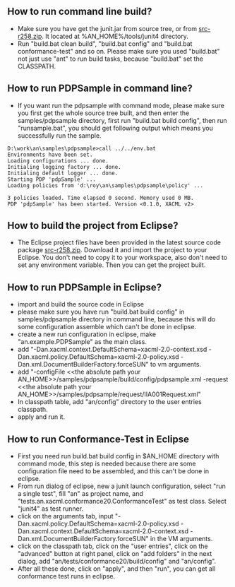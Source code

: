 ## How to run command line build? ##

  * Make sure you have get the junit.jar from source tree, or from [src-r258.zip](http://enterprise-java-xacml.googlecode.com/files/src-r258.zip). It located at %AN\_HOME%/tools/junit4 directory.
  * Run "build.bat clean build", "build.bat config" and "build.bat conformance-test" and so on. Please make sure you used "build.bat" not just use "ant" to run build tasks, because "build.bat" set the CLASSPATH.

## How to run PDPSample in command line? ##
  * If you want run the pdpsample with command mode, please make sure you first get the whole source tree built, and then enter the samples/pdpsample directory, first run "build.bat build config", then run "runsample.bat", you should get following output which means you successfully run the sample.
```
D:\work\an\samples\pdpsample>call ../../env.bat
Environments have been set.
Loading configurations ... done.
Initialing logging factory ... done.
Initialing default logger ... done.
Starting PDP 'pdpSample' ...
Loading policies from 'd:\roy\an\samples\pdpsample\policy' ...

3 policies loaded. Time elapsed 0 second. Memory used 0 MB.
PDP 'pdpSample' has been started. Version <0.1.0, XACML v2>
```

## How to build the project from Eclipse? ##
  * The Eclipse project files have been provided in the latest source code package [src-r258.zip](http://enterprise-java-xacml.googlecode.com/files/src-r258.zip). Download it and import the project to your Eclipse. You don't need to copy it to your workspace, also don't need to set any environment variable. Then you can get the project built.

## How to run PDPSample in Eclipse? ##

  * import and build the source code in Eclipse
  * please make sure you have run "build.bat build config" in samples/pdpsample directory in command line, because this will do some configuration assemble which can't be done in eclipse.
  * create a new run configuration in eclipse, make "an.example.PDPSample" as the main class.
  * add "-Dan.xacml.context.DefaultSchema=xacml-2.0-context.xsd -Dan.xacml.policy.DefaultSchema=xacml-2.0-policy.xsd -Dan.xml.DocumentBuilderFactory.forceSUN" to vm arguments.
  * add "-configFile <<the absolute path your AN\_HOME>>/samples/pdpsample/build/config/pdpsample.xml -request <<the absolute path your AN\_HOME>>/samples/pdpsample/request/IIA001Request.xml"
  * In classpath table, add "an/config" directory to the user entries classpath.
  * apply and run it.

## How to run Conformance-Test in Eclipse ##

  * First you need run build.bat build config in $AN\_HOME directory with command mode, this step is needed because there are some configuration file need to be assembled, and this can't be done in eclipse.
  * From run dialog of eclipse, new a junit launch configuration, select "run a single test", fill "an" as project name, and "tests.an.xacml.conformance20.ConformanceTest" as test class. Select "junit4" as test runner.
  * click on the arguments tab, input "-Dan.xacml.policy.DefaultSchema=xacml-2.0-policy.xsd -Dan.xacml.context.DefaultSchema=xacml-2.0-context.xsd -Dan.xml.DocumentBuilderFactory.forceSUN" in the VM arguments.
  * click on the classpath tab, click on the "user entries", click on the "advanced" button at right panel, click on "add folders" in the next dialog, add "an/tests/conformance20/build/config" and "an/config".
  * After all these done, click on "apply", and then "run", you can get all conformance test runs in eclipse.
